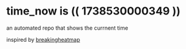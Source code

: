 # time_now is (( 1738530000349 ))

an automated repo that shows the currnent time

inspired by [breakingheatmap](https://github.com/breakingheatmap/breakingheatmap)